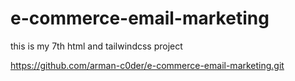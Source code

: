 # e-commerce-email-marketing
this is my 7th html and tailwindcss project

https://github.com/arman-c0der/e-commerce-email-marketing.git
